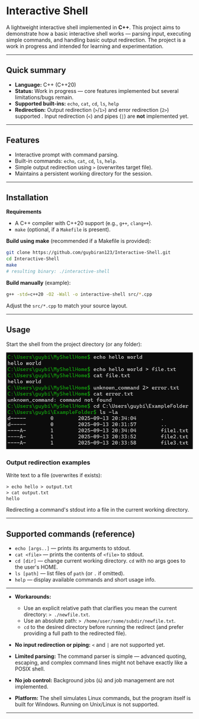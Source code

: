 # Interactive Shell

A lightweight interactive shell implemented in **C++**. This project aims to demonstrate how a basic interactive shell works — parsing input, executing simple commands, and handling basic output redirection. The project is a work in progress and intended for learning and experimentation.

---

## Quick summary
- **Language:** C++ (C++20)
- **Status:** Work in progress — core features implemented but several limitations/bugs remain.
- **Supported built-ins:** `echo`, `cat`, `cd`, `ls`, `help`
- **Redirection:** Output redirection (`>`/`1>`) and error redirection (`2>`) supported . Input redirection (`<`) and pipes (`|`) are **not** implemented yet.

---

## Features
- Interactive prompt with command parsing.
- Built-in commands: `echo`, `cat`, `cd`, `ls`, `help`.
- Simple output redirection using `>` (overwrites target file).
- Maintains a persistent working directory for the session.

---

## Installation

**Requirements**
- A C++ compiler with C++20 support (e.g., `g++`, `clang++`).
- `make` (optional, if a `Makefile` is present).

**Build using make** (recommended if a Makefile is provided):

```bash
git clone https://github.com/guybiran123/Interactive-Shell.git
cd Interactive-Shell
make
# resulting binary: ./interactive-shell
```

**Build manually** (example):

```bash
g++ -std=c++20 -O2 -Wall -o interactive-shell src/*.cpp
```

Adjust the `src/*.cpp` to match your source layout.

---

## Usage

Start the shell from the project directory (or any folder):

![Example interactive Session](./example_usage_screenshot.png)

### Output redirection examples
Write text to a file (overwrites if exists):

```
> echo hello > output.txt
> cat output.txt
hello
```

Redirecting a command's stdout into a file in the current working directory.

---

## Supported commands (reference)

- `echo [args..]` — prints its arguments to stdout.
- `cat <file>` — prints the contents of `<file>` to stdout.
- `cd [dir]` — change current working directory. `cd` with no args goes to the user's HOME.
- `ls [path]` — list files of `path` (or `.` if omitted).
- `help` — display available commands and short usage info.

---

  - **Workarounds:**
    - Use an explicit relative path that clarifies you mean the current directory: `> ./newfile.txt`.
    - Use an absolute path: `> /home/user/some/subdir/newfile.txt`.
    - `cd` to the desired directory before running the redirect (and prefer providing a full path to the redirected file).

- **No input redirection or piping:** `<` and `|` are not supported yet.
- **Limited parsing:** The command parser is simple — advanced quoting, escaping, and complex command lines might not behave exactly like a POSIX shell.
- **No job control:** Background jobs (`&`) and job management are not implemented.
- **Platform:**  The shell simulates Linux commands, but the program itself is built for Windows. Running on Unix/Linux is not supported.

---